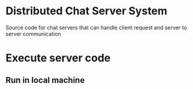 # Distributed Chat Server System
Source code for chat servers that can handle client request and server to server communication

# Execute server code
## Run in local machine

